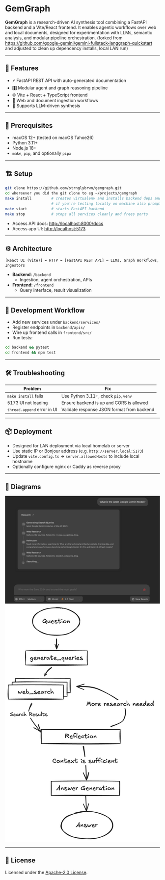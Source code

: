 # GemGraph

**GemGraph** is a research-driven AI synthesis tool combining a FastAPI backend and a Vite/React frontend. It enables agentic workflows over web and local documents, designed for experimentation with LLMs, semantic analysis, and modular pipeline orchestration.
(forked from https://github.com/google-gemini/gemini-fullstack-langgraph-quickstart and adjusted to clean up depencency installs, local LAN run)

---

## 🚀 Features

- ⚡ FastAPI REST API with auto-generated documentation  
- 🎛️ Modular agent and graph reasoning pipeline  
- 🌐 Vite + React + TypeScript frontend  
- 📎 Web and document ingestion workflows  
- 🧠 Supports LLM-driven synthesis  

---

## 🧰 Prerequisites

- macOS 12+ (tested on macOS Tahoe26)  
- Python 3.11+  
- Node.js 18+  
- `make`, `pip`, and optionally `pipx`  

---

## 🏗️ Setup

```bash
git clone https://github.com/strnglybrwn/gemgraph.git
cd whereever you did the git clone to eg ~/projects/gemgraph
make install         # creates virtualenv and installs backend deps and asks for a friendly name (use localhost as default)
                     # if you're testing locally on machine also prompts to optionally start the servers 
make start           # starts FastAPI backend
make stop            # stops all services cleanly and frees ports
```
- Access API docs: [http://localhost:8000/docs](http://localhost:8000/docs)  
- Access app UI: [http://localhost:5173](http://localhost:5173)  

---

## ⚙️ Architecture

```
[React UI (Vite)] ← HTTP → [FastAPI REST API] ← LLMs, Graph Workflows, Ingestors
```

- **Backend**: `/backend`  
  - Ingestion, agent orchestration, APIs  
- **Frontend**: `/frontend`  
  - Query interface, result visualization  

---

## 🧪 Development Workflow

- Add new services under `backend/services/`  
- Register endpoints in `backend/apis/`  
- Wire up frontend calls in `frontend/src/`  
- Run tests:

```bash
cd backend && pytest
cd frontend && npm test
```

---

## 🛠️ Troubleshooting

| Problem                          | Fix                                           |
|----------------------------------|-----------------------------------------------|
| `make install` fails             | Use Python 3.11+, check `pip`, `venv`         |
| 5173 UI not loading              | Ensure backend is up and CORS is allowed      |
| `thread.append` error in UI      | Validate response JSON format from backend    |

---

## 📦 Deployment

- Designed for LAN deployment via local homelab or server  
- Use static IP or Bonjour address (e.g. `http://server.local:5173`)  
- Update `vite.config.ts` → `server.allowedHosts` to include local hostname  
- Optionally configure nginx or Caddy as reverse proxy  

---

## 📸 Diagrams

![App Architecture](app.png)
![LLM Agent Flow](agent.png)

---

## 📄 License

Licensed under the [Apache-2.0 License](LICENSE).
